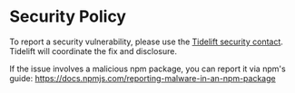 # Security Policy

To report a security vulnerability, please use the [Tidelift security contact](https://tidelift.com/security). Tidelift will coordinate the fix and disclosure.

If the issue involves a malicious npm package, you can report it via npm's guide: https://docs.npmjs.com/reporting-malware-in-an-npm-package


